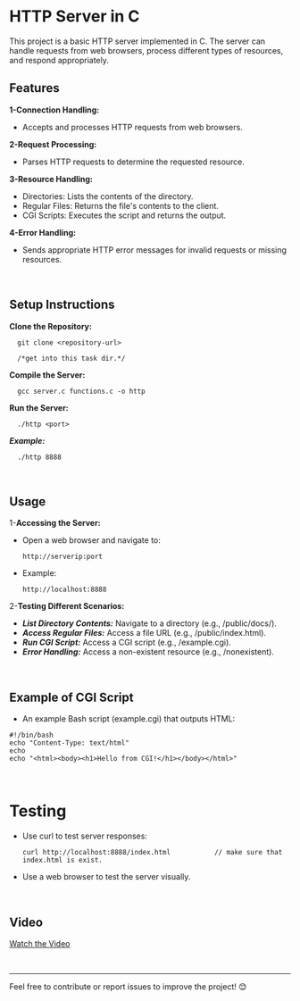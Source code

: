 # HTTP Server in C

This project is a basic HTTP server implemented in C. The server can handle requests from web browsers, process different types of resources, and respond appropriately.

## Features
**1-Connection Handling:**

  - Accepts and processes HTTP requests from web browsers.
        
**2-Request Processing:**

- Parses HTTP requests to determine the requested resource.
        
**3-Resource Handling:**

- Directories: Lists the contents of the directory.
- Regular Files: Returns the file's contents to the client.
- CGI Scripts: Executes the script and returns the output.
        
**4-Error Handling:** 

- Sends appropriate HTTP error messages for invalid requests or missing resources.
<br>

## Setup Instructions

  **Clone the Repository:**
```
  git clone <repository-url>
```

```
  /*get into this task dir.*/
```

**Compile the Server:**

      gcc server.c functions.c -o http

**Run the Server:**

      ./http <port>

***Example:***

      ./http 8888

<br>

## Usage

1-**Accessing the Server:**
    
- Open a web browser and navigate to:

      http://serverip:port 

- Example:
  
      http://localhost:8888  

2-**Testing Different Scenarios:**

  - ***List Directory Contents:*** Navigate to a directory (e.g., /public/docs/).
  - ***Access Regular Files:*** Access a file URL (e.g., /public/index.html).
- ***Run CGI Script:*** Access a CGI script (e.g., /example.cgi).
- ***Error Handling:*** Access a non-existent resource (e.g., /nonexistent).

<br>

## Example of CGI Script

 - An example Bash script (example.cgi) that outputs HTML:
```
#!/bin/bash
echo "Content-Type: text/html"
echo
echo "<html><body><h1>Hello from CGI!</h1></body></html>"
```
<br>

# Testing

- Use curl to test server responses:

      curl http://localhost:8888/index.html           // make sure that index.html is exist.

- Use a web browser to test the server visually.


<br>

## Video 
[Watch the Video](https://drive.google.com/file/d/1maUsrLE7vpFGDQwzWnXdhZAaUZ-CyDFS/view?usp=sharing)

<br>

------------

Feel free to contribute or report issues to improve the project! 😊





      
